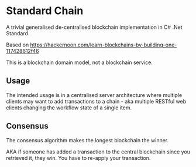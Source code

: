 # Standard Chain

A trivial generalised de-centralised blockchain implementation in C# .Net
Standard.

Based on https://hackernoon.com/learn-blockchains-by-building-one-117428612f46

This is a blockchain domain model, not a blockchain service.

## Usage

The intended usage is in a centralised server architecture where multiple
clients may want to add transactions to a chain - aka multiple RESTful web
clients changing the workflow state of a single item.

## Consensus

The consensus algorithm makes the longest blockchain the winner.

AKA if someone has added a transaction to the central blockchain since you
retrieved it, they win. You have to re-apply your transaction.
